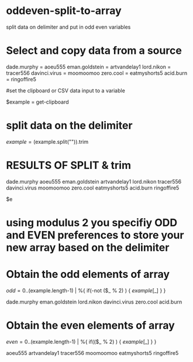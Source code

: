 # oddeven-split-to-array
split data on delimiter and put in odd even variables

# Select and copy data from a source

dade.murphy = aoeu555
eman.goldstein = artvandelay1
lord.nikon = tracer556
davinci.virus = moomoomoo
zero.cool = eatmyshorts5
acid.burn = ringoffire5

#set the clipboard or CSV data input to a variable

$example = get-clipboard

# split data on the delimiter

$example=($example.split("<delimiter>")).trim

# RESULTS OF SPLIT & trim

dade.murphy
aoeu555
eman.goldstein
artvandelay1
lord.nikon
tracer556
davinci.virus
moomoomoo
zero.cool
eatmyshorts5
acid.burn
ringoffire5

$e
#	using modulus 2 you specifiy ODD and EVEN preferences to store your new array based on the delimiter

# Obtain the odd elements of array

$odd=0..($example.length-1) | %{ if(-not ($_ % 2) ) { $example[$_] } }

dade.murphy
eman.goldstein
lord.nikon
davinci.virus
zero.cool
acid.burn

# Obtain the even elements of array

$even=0..($example.length-1) | %{ if(($_ % 2) ) { $example[$_] } }
 
aoeu555
artvandelay1
tracer556
moomoomoo
eatmyshorts5
ringoffire5
 
